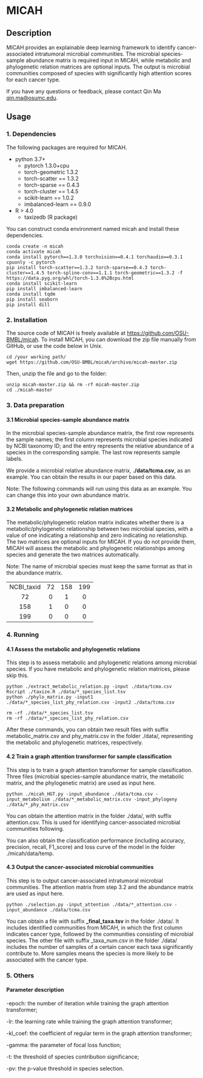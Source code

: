 # MICAH## Description ##MICAH provides an explainable deep learning framework to identify cancer-associated intratumoral microbial communities. The microbial species-sample abundance matrix is required input in MICAH, while metabolic and phylogenetic relation matrices are optional inputs. The output is microbial communities composed of species with significantly high attention scores for each cancer type. If you have any questions or feedback, please contact Qin Ma qin.ma@osumc.edu.## Usage ##### 1. Dependencies The following packages are required for MICAH. - python 3.7+ 	- pytorch 1.3.0+cpu 	- torch-geometric 1.3.2 	- torch-scatter == 1.3.2 	- torch-sparse == 0.4.3 	- torch-cluster  == 1.4.5 	- scikit-learn == 1.0.2      	- imbalanced-learn == 0.9.0 - R > 4.0 	- taxizedb (R package)

You can construct conda environment named micah and install these dependencies. 

	conda create -n micah	conda activate micah	conda install pytorch==1.3.0 torchvision==0.4.1 torchaudio==0.3.1 cpuonly -c pytorch	pip install torch-scatter==1.3.2 torch-sparse==0.4.3 torch-cluster==1.4.5 torch-spline-conv==1.1.1 torch-geometric==1.3.2 -f https://data.pyg.org/whl/torch-1.3.0%2Bcpu.html	conda install scikit-learn	pip install imbalanced-learn	conda install tqdm	pip install seaborn	pip install dill### 2. InstallationThe source code of MICAH is freely available at https://github.com/OSU-BMBL/micah. To install MICAH, you can download the zip file manually from GitHub, or use the code below in Unix.   	 	cd /your working path/ 	wget https://github.com/OSU-BMBL/micah/archive/micah-master.zipThen, unzip the file and go to the folder:	unzip micah-master.zip && rm -rf micah-master.zip	cd ./micah-master### 3. Data preparation#### 3.1 Microbial species-sample abundance matrixIn the microbial species-sample abundance matrix, the first row represents the sample names; the first column represents microbial species indicated by NCBI taxonomy ID; and the entry represents the relative abundance of a species in the corresponding sample. The last row represents sample labels. We provide a microbial relative abundance matrix, **./data/tcma.csv**, as an example. You can obtain the results in our paper based on this data. Note: The following commands will run using this data as an example. You can change this into your own abundance matrix. #### 3.2 Metabolic and phylogenetic relation matricesThe metabolic/phylogenetic relation matrix indicates whether there is a metabolic/phylogenetic relationship between two microbial species, with a value of one indicating a relationship and zero indicating no relationship. The two matrices are optional inputs for MICAH. If you do not provide them, MICAH will assess the metabolic and phylogenetic relationships among species and generate the two matrices automatically. Note: The name of microbial species must keep the same format as that in the abundance matrix.<table>	<tbody>       <tr>           <td>NCBI_taxid</td>           <td>72</td>           <td>158</td>		   <td>199</td>        </tr>        <tr>            <td align="center">72</td>            <td align="center">0</td>            <td align="center">1</td>			<td align="center">0</td>        </tr>       <tr>           <td align="center">158</th>           <td align="center">1</th>           <td align="center">0</th>		   <td align="center">0</th>        </tr>       <tr>           <td align="center">199</th>           <td align="center">0</th>           <td align="center">0</th>		   <td align="center">0</th>        </tr>	<tbody> </table>### 4. Running#### 4.1 Assess the metabolic and phylogenetic relationsThis step is to assess metabolic and phylogenetic relations among microbial species. If you have metabolic and phylogenetic relation matrices, please skip this. 	python ./extract_metabolic_relation.py -input ./data/tcma.csv	Rscript ./taxize.R ./data/*_species_list.tsv	python ./phylo_matrix.py -input1 ./data/*_species_list_phy_relation.csv -input2 ./data/tcma.csv	rm -rf ./data/*_species_list.tsv	rm -rf ./data/*_species_list_phy_relation.csvAfter these commands, you can obtain two result files with suffix metabolic\_matrix.csv and phy\_matrix.csv in the folder ./data/, representing the metabolic and phylogenetic matrices, respectively. #### 4.2 Train a graph attention transformer for sample classificationThis step is to train a graph attention transformer for sample classification. Three files (microbial species-sample abundance matrix, the metabolic matrix, and the phylogenetic matrix) are used as input here. 	python ./micah_HGT.py -input_abundance ./data/tcma.csv -input_metabolism ./data/*_metabolic_matrix.csv -input_phylogeny ./data/*_phy_matrix.csv You can obtain the attention matrix in the folder ./data/, with suffix attention.csv. This is used for identifying cancer-associated microbial communities following. You can also obtain the classification performance (including accuracy, precision, recall, F1_score) and loss curve of the model in the folder ./micah/data/temp.  #### 4.3 Output the cancer-associated microbial communitiesThis step is to output cancer-associated intratumoral microbial communities. The attention matrix from step 3.2 and the abundance matrix are used as input here.  	python ./selection.py -input_attention ./data/*_attention.csv -input_abundance ./data/tcma.csv You can obtain a file with suffix **_final_taxa.tsv** in the folder ./data/. It includes identified communities from MICAH, in which the first column indicates cancer type, followed by the communities consisting of microbial species. The other file with suffix _taxa_num.csv in the folder ./data/ includes the number of samples of a certain cancer each taxa significantly contribute to. More samples means the species is more likely to be associated with the cancer type.   ### 5. Others#### Parameter description-epoch: the number of iteration while training the graph attention transformer;-lr: the learning rate while training the graph attention transformer;-kl_coef: the coefficient of regular term in the graph attention transformer;-gamma: the parameter of focal loss function;-t: the threshold of species contribution significance;-pv: the p-value threshold in species selection. 